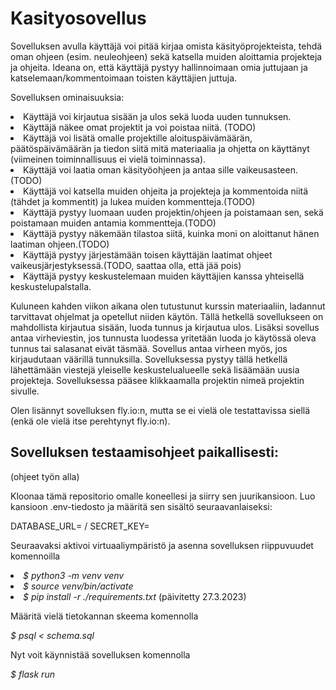 <h1>Kasityosovellus</h1>

Sovelluksen avulla käyttäjä voi pitää kirjaa omista käsityöprojekteista, tehdä oman ohjeen (esim. neuleohjeen) sekä katsella muiden aloittamia projekteja ja ohjeita. 
Ideana on, että käyttäjä pystyy hallinnoimaan omia juttujaan ja katselemaan/kommentoimaan toisten käyttäjien juttuja.
<p>
Sovelluksen ominaisuuksia:
<p>
<li>Käyttäjä voi kirjautua sisään ja ulos sekä luoda uuden tunnuksen. 

<li>Käyttäjä näkee omat projektit ja voi poistaa niitä. (TODO) 

<li>Käyttäjä voi lisätä omalle projektille aloituspäivämäärän, päätöspäivämäärän ja tiedon siitä mitä materiaalia ja ohjetta on käyttänyt (viimeinen toiminnallisuus ei vielä toiminnassa). 

<li>Käyttäjä voi laatia oman käsityöohjeen ja antaa sille vaikeusasteen.(TODO)

<li>Käyttäjä voi katsella muiden ohjeita ja projekteja ja kommentoida niitä (tähdet ja kommentit) ja lukea muiden kommentteja.(TODO) 

<li>Käyttäjä pystyy luomaan uuden projektin/ohjeen ja poistamaan sen, sekä poistamaan muiden antamia kommentteja.(TODO) 

<li>Käyttäjä pystyy näkemään tilastoa siitä, kuinka moni on aloittanut hänen laatiman ohjeen.(TODO) 

<li>Käyttäjä pystyy järjestämään toisen käyttäjän laatimat ohjeet vaikeusjärjestyksessä.(TODO, saattaa olla, että jää pois)

<li> Käyttäjä pystyy keskustelemaan muiden käyttäjien kanssa yhteisellä keskustelupalstalla.
<p>
Kuluneen kahden viikon aikana olen tutustunut kurssin materiaaliin, ladannut tarvittavat ohjelmat ja opetellut niiden käytön. 
Tällä hetkellä sovellukseen on mahdollista kirjautua sisään, luoda tunnus ja kirjautua ulos.
Lisäksi sovellus antaa virheviestin, jos tunnusta luodessa yritetään luoda jo käytössä oleva tunnus tai salasanat eivät täsmää.
Sovellus antaa virheen myös, jos kirjaudutaan väärillä tunnuksilla.
Sovelluksessa pystyy tällä hetkellä lähettämään viestejä yleiselle keskustelualueelle sekä lisäämään uusia projekteja.
Sovelluksessa pääsee klikkaamalla projektin nimeä projektin sivulle.
<p>
Olen lisännyt sovelluksen fly.io:n, mutta se ei vielä ole testattavissa siellä (enkä ole vielä itse perehtynyt fly.io:n).
<p>
<h2>Sovelluksen testaamisohjeet paikallisesti:</h2> (ohjeet työn alla)
<p>
Kloonaa tämä repositorio omalle koneellesi ja siirry sen juurikansioon. Luo kansioon .env-tiedosto ja määritä sen sisältö seuraavanlaiseksi:
<p>
DATABASE_URL=<tietokannan-paikallinen-osoite> /
SECRET_KEY=<salainen-avain>
<p>
Seuraavaksi aktivoi virtuaaliympäristö ja asenna sovelluksen riippuvuudet komennoilla
<li><i>$ python3 -m venv venv</i>
<li><i>$ source venv/bin/activate</i>
<li><i>$ pip install -r ./requirements.txt</i> (päivitetty 27.3.2023)
<p>
Määritä vielä tietokannan skeema komennolla
<p>
<i>$ psql < schema.sql</i>
<p>
Nyt voit käynnistää sovelluksen komennolla
<p>
<i>$ flask run<i/>
